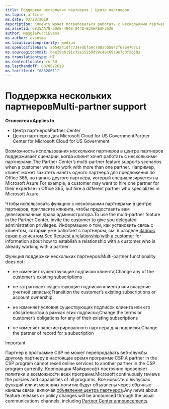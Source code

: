 ```yaml
---
title: Поддержка нескольких партнеров | Центр партнеров
ms.topic: article
ms.date: 03/20/2019
description: Клиенту может потребоваться работать с несколькими партнерами в рамках программы поставщиков облачных решений, специализирующимися на разных услугах.
ms.assetid: 6835AA78-6DAE-4940-844D-B3AEFEAF3630
author: MaggiePucciEvans
ms.author: evansma
ms.localizationpriority: medium
ms.openlocfilehash: 2b54241dfc734edbfa9c708ab0b942f67b4767c1
ms.sourcegitcommit: bae29ab191c72e15259d99c40c69a9e7c3f2b502
ms.translationtype: HT
ms.contentlocale: ru-RU
ms.lasthandoff: 08/06/2019
ms.locfileid: "68820611"
---
```

# <a name="multi-partner-support"></a><span data-ttu-id="72460-103">Поддержка нескольких партнеров</span><span class="sxs-lookup"><span data-stu-id="72460-103">Multi-partner support</span></span>

<span data-ttu-id="72460-104">**Относится к**</span><span class="sxs-lookup"><span data-stu-id="72460-104">**Applies to**</span></span>

-  <span data-ttu-id="72460-105">Центр партнеров</span><span class="sxs-lookup"><span data-stu-id="72460-105">Partner Center</span></span>
-  <span data-ttu-id="72460-106">Центр партнеров для Microsoft Cloud for US Government</span><span class="sxs-lookup"><span data-stu-id="72460-106">Partner Center for Microsoft Cloud for US Government</span></span>

<span data-ttu-id="72460-107">Возможность использования нескольких партнеров в центре партнеров поддерживает сценарии, когда клиент хочет работать с несколькими партнерами.</span><span class="sxs-lookup"><span data-stu-id="72460-107">The Partner Center’s multi-partner feature supports scenarios when a customer wants to work with more than one partner.</span></span> <span data-ttu-id="72460-108">Например, клиент может захотеть нанять одного партнера для предложения по Office 365, но нанять другого партнера, который специализируется на Microsoft Azure.</span><span class="sxs-lookup"><span data-stu-id="72460-108">For example, a customer may want to hire one partner for their expertise in Office 365, but hire a different partner who specializes in Microsoft Azure.</span></span>

<span data-ttu-id="72460-109">Чтобы использовать функцию с несколькими партнерами в центре партнеров, пригласите клиента, чтобы предоставить вам делегированные права администратора.</span><span class="sxs-lookup"><span data-stu-id="72460-109">To use the multi-partner feature in the Partner Center, invite the customer to give you delegated administration privileges.</span></span> <span data-ttu-id="72460-110">Информацию о том, как установить связь с клиентом, который уже работает с партнером, см. в разделе [Запрос связи с клиентом](request-a-relationship-with-a-customer.md).</span><span class="sxs-lookup"><span data-stu-id="72460-110">See [Request a relationship with a customer](request-a-relationship-with-a-customer.md) for information about how to establish a relationship with a customer who is already working with a partner.</span></span>

<span data-ttu-id="72460-111">Функция поддержки нескольких партнеров:</span><span class="sxs-lookup"><span data-stu-id="72460-111">Multi-partner functionality does not:</span></span>

- <span data-ttu-id="72460-112">не изменяет существующие подписки клиента;</span><span class="sxs-lookup"><span data-stu-id="72460-112">Change any of the customer’s existing subscriptions</span></span>

- <span data-ttu-id="72460-113">не затрагивает существующие подписки клиента или владение учетной записью;</span><span class="sxs-lookup"><span data-stu-id="72460-113">Transition the customer’s existing subscriptions or account ownership</span></span>

- <span data-ttu-id="72460-114">не изменяет условия существующих подписок клиента или его обязательства в рамках этих подписок;</span><span class="sxs-lookup"><span data-stu-id="72460-114">Change the terms or customer’s obligations for any of their existing subscriptions</span></span>

- <span data-ttu-id="72460-115">не изменяет зарегистрированного партнера для подписки.</span><span class="sxs-lookup"><span data-stu-id="72460-115">Change the partner of record for a subscription</span></span>

> [!IMPORTANT]  
> <span data-ttu-id="72460-116">Партнер в программе CSP не может перепродавать веб-службы другому партнеру в настоящее время программе CSP.</span><span class="sxs-lookup"><span data-stu-id="72460-116">A partner in the CSP program cannot resell online services to another partner in the CSP program currently.</span></span> <span data-ttu-id="72460-117">Корпорация Майкрософт постоянно проверяет политики и возможности всех программ.</span><span class="sxs-lookup"><span data-stu-id="72460-117">Microsoft continuously reviews the policies and capabilities of all programs.</span></span> <span data-ttu-id="72460-118">Все новости о выпусках функций или изменениях политик будут объявлены через обычные каналы связи, включая [объявления центра партнеров](https://partner.microsoft.com/pcv/announcements).</span><span class="sxs-lookup"><span data-stu-id="72460-118">Any news about feature releases or policy changes will be announced through the usual communications channels, including [Partner Center announcements](https://partner.microsoft.com/pcv/announcements).</span></span>